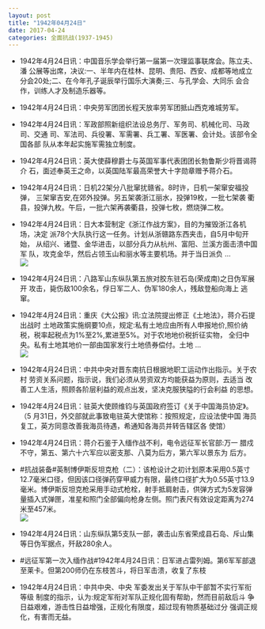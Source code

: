 ```yaml
---
layout: post
title: "1942年04月24日"
date: 2017-04-24
categories: 全面抗战(1937-1945)
---
```


<meta name="referrer" content="no-referrer" />

- 1942年4月24日讯：中国音乐学会举行第一届第一次理监事联席会。陈立夫、潘 公展等出席，决议:一、半年内在桂林、昆明、贵阳、西安、成都等地成立 分会20处;二、在今年孔子诞辰举行国乐大演奏;三、与孔学会、大同乐 会合作，训练人才及制造乐器等。 

- 1942年4月24日讯：中央劳军团团长程天放率劳军团抵山西克难城劳军。 

- 1942年4月24日讯：军政部照新组织法设总务厅、军务司、机械化司、马政司、交通 司、军法司、兵役署、军需署、兵工署、军医署、会计处。该部令全国各部 队从本年起实施军需独立制度。 

- 1942年4月24日讯：英大使薛穆爵士与英国军事代表团团长勃鲁斯少将晋谒蒋介 石，面述奉英王之命，以英国陆军最高荣誉大十字勋章赠予蒋介石。 

- 1942年4月24日讯：日机22架分八批窜扰赣省。8时许，日机一架窜安福投弹， 三架窜吉安,在郊外投弹。另五架袭浙江丽水，投弹19枚，一批七架袭 衢县，投弹九枚。午后，一批六架再袭衢县，投弹七枚，燃烧弹二枚。 

- 1942年4月24日讯：日大本营制定《浙江作战方案》，目的为摧毁浙江各机场，决定 派78个大队执行这一任务。计划从浙赣路东西夹击，自5月中旬开始， 从绍兴、诸暨、金华进击，以部分兵力从杭州、富阳、兰溪方面击溃中国军 队，攻克金华，然后占领玉山和丽水等主要机场。并于当日派负 ... <br/><img src="https://wx4.sinaimg.cn/large/aca367d8ly1fexttg7hd4j20c809zaa4.jpg" />

- 1942年4月24日讯：八路军山东纵队第五旅对胶东驻石岛(荣成南)之日伪军展开 攻击，毙伤敌100余名，俘日军二人、伪军180余人，残敌登船向海上 逃窜。 

- 1942年4月24日讯：重庆《大公报》讯:立法院提出修正《土地法》，蒋介石提出战时 土地政策实施纲要10点，规定:私有土地应由所有人申报地价,照价纳 税，税率起税点为1%至2%,累进至5%。对于农地地价税折征实物， 全归中央。私有土地其地价一部由国家发行土地债券偿付。土地 ... <br/><img src="https://wx2.sinaimg.cn/large/aca367d8ly1fexqd50wqaj20c809zglp.jpg" />

- 1942年4月24日讯：中共中央对晋东南抗日根据地职工运动作出指示。关于农村 劳资关系问题，指示说，我们必须从劳资双方均能获益为原则，去适当 改善工人生活，照顾各阶层利益的观点出发，坚决克服狭隘的行会利益 的思想。 

- 1942年4月24日讯：驻英大使顾维钧与英国政府签订《关于中国海员协定》。（5 月31日，外交部就此事致电驻英大使馆称：按照规定，应设法使中国 海员复工，英方同意改善我海员待遇，希通知各海员并转告辖区各 使馆） 

- 1942年4月24日讯：蒋介石鉴于入缅作战不利，电令远征军长官部:万一 腊戍不守，第五、第六十六军应以密支那、八莫为后方，第六军以景东为 后方。 

- #抗战装备#英制博伊斯反坦克枪（二）：该枪设计之初计划原本采用0.5英寸12.7毫米口径，但因该口径弹药穿甲威力有限，最终口径扩大为0.55英寸13.9毫米。博伊斯反坦克枪采用手动式枪栓，射手抵肩射击，供弹方式为5发容弹量插入式弹匣，准星和照门全部偏向枪身左侧。照门表尺有效设定距离为274米至457米。 <br/><img src="https://wx3.sinaimg.cn/large/aca367d8ly1fexjet1vc7j20fr0smteu.jpg" />

- 1942年4月24日讯：山东纵队第5支队一部，袭击山东省荣成县石岛、斥山集等日伪军据点，歼敌280余人。 

- #远征军第一次入缅作战#1942年4月24日讯：日军进占雷列姆。第6军军部退至莱卡。但第200师仍在东枝苦斗，将日军击溃，收复了东枝 

- 1942年4月24日讯：中共中央、中央 军委发出关于军队中干部暂不实行军衔等级 制度的指示，认为:规定军衔对军队正规化固有帮助，然而目前敌后斗 争日益艰难，游击性日益增强，正规化有限度，超过现有物质基础过分 强调正规化，有害而无益。 

